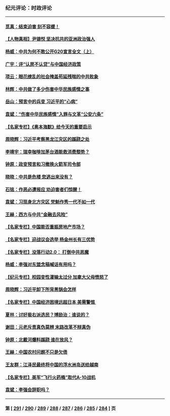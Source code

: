 ### 纪元评论：时政评论
---
#### [觅真：结束迫害 刻不容缓！](../../pages/nsc1025/n14071380.md) 
#### [【人物真相】尹锡悦 坚决抗共的亚洲政治强人](../../pages/nsc1025/n14071125.md) 
#### [杨威：中共为何不敢公开G20宣言全文（上）](../../pages/nsc1025/n14071172.md) 
#### [广宇：评“认房不认贷”与中国经济政策](../../pages/nsc1025/n14070987.md) 
#### [项云：眼花缭乱的社会掩盖苟延残喘的中共败象](../../pages/nsc1025/n14070980.md) 
#### [林辉：中共做了多少伤害中华民族感情之事](../../pages/nsc1025/n14070968.md) 
#### [岳山：预言中的兵变 习近平的“心病”](../../pages/nsc1025/n14070677.md) 
#### [袁斌：“伤害中华民族感情”入罪与文革“公安六条”](../../pages/nsc1025/n14070854.md) 
#### [【名家专栏】《奥本海默》给今天的重要启示](../../pages/nsc1025/n14059658.md) 
#### [周晓辉：习近平考察黑龙江灾区的蹊跷之处](../../pages/nsc1025/n14070473.md) 
#### [李靖宇：瑞幸咖啡加茅台酒能救消费颓势？](../../pages/nsc1025/n14070535.md) 
#### [钟原：政变预言和习撤换火箭军司令部](../../pages/nsc1025/n14069991.md) 
#### [晓晓：中共是危楼 您逃出来没有？](../../pages/nsc1025/n14070312.md) 
#### [石铭：作恶必遭报应 劝迫害者们惊醒！](../../pages/nsc1025/n14070250.md) 
#### [袁斌：习现身北方灾区 党魁作秀一代不如一代](../../pages/nsc1025/n14070225.md) 
#### [王赫：西方与中共“金融去风险”](../../pages/nsc1025/n14069998.md) 
#### [【名家专栏】中国能否重振房地产市场？](../../pages/nsc1025/n14068882.md) 
#### [【名家专栏】迎战议会选举 杨金州长有三优势](../../pages/nsc1025/n14069672.md) 
#### [【名家专栏】没落行动2.0： 打倒中共恶魔](../../pages/nsc1025/n14068880.md) 
#### [杨威：李强对东盟念稿喊话有用吗？](../../pages/nsc1025/n14069206.md) 
#### [【纪元专栏】校园变性灌输太过分 加拿大父母愤怒了](../../pages/nsc1025/n14069163.md) 
#### [周晓辉：习近平卸下所背黑锅会怎样](../../pages/nsc1025/n14069128.md) 
#### [【名家专栏】中国经济困境远超日本 美需警惕 ](../../pages/nsc1025/n14068887.md) 
#### [夏林：讨好极右派选民？博励治：谁说的？](../../pages/nsc1025/n14069061.md) 
#### [谢田：元老斥责真伪莫辨 末路改革不辩真伪](../../pages/nsc1025/n14068736.md) 
#### [钟原：北戴河爆料蹊跷 谁在放风？](../../pages/nsc1025/n14068428.md) 
#### [王赫：中国农村问题不只是欠债](../../pages/nsc1025/n14068388.md) 
#### [王友群：江泽民最终将中国的浮水洲岛送给越南](../../pages/nsc1025/n14068353.md) 
#### [【名家专栏】美军“飞行火药桶”取代A-10战机](../../pages/nsc1025/n14068190.md) 
#### [袁斌：李强会辞职吗？](../../pages/nsc1025/n14067949.md) 

---
#### 第 [ [291](./291.md) / [290](./290.md) / [289](./289.md) / [288](./288.md) / [287](./287.md) / [286](./286.md) / [285](./285.md) / [284](./284.md) ] 页
